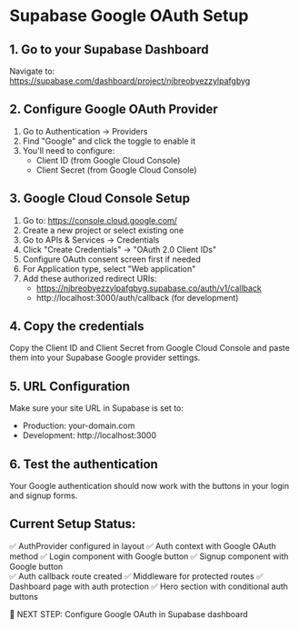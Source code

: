 # Supabase Google OAuth Setup

## 1. Go to your Supabase Dashboard
Navigate to: https://supabase.com/dashboard/project/njbreobyezzylpafgbyg

## 2. Configure Google OAuth Provider
1. Go to Authentication → Providers
2. Find "Google" and click the toggle to enable it
3. You'll need to configure:
   - Client ID (from Google Cloud Console)
   - Client Secret (from Google Cloud Console)

## 3. Google Cloud Console Setup
1. Go to: https://console.cloud.google.com/
2. Create a new project or select existing one
3. Go to APIs & Services → Credentials
4. Click "Create Credentials" → "OAuth 2.0 Client IDs"
5. Configure OAuth consent screen first if needed
6. For Application type, select "Web application"
7. Add these authorized redirect URIs:
   - https://njbreobyezzylpafgbyg.supabase.co/auth/v1/callback
   - http://localhost:3000/auth/callback (for development)

## 4. Copy the credentials
Copy the Client ID and Client Secret from Google Cloud Console and paste them into your Supabase Google provider settings.

## 5. URL Configuration
Make sure your site URL in Supabase is set to:
- Production: your-domain.com
- Development: http://localhost:3000

## 6. Test the authentication
Your Google authentication should now work with the buttons in your login and signup forms.

## Current Setup Status:
✅ AuthProvider configured in layout
✅ Auth context with Google OAuth method
✅ Login component with Google button
✅ Signup component with Google button  
✅ Auth callback route created
✅ Middleware for protected routes
✅ Dashboard page with auth protection
✅ Hero section with conditional auth buttons

🔄 NEXT STEP: Configure Google OAuth in Supabase dashboard
